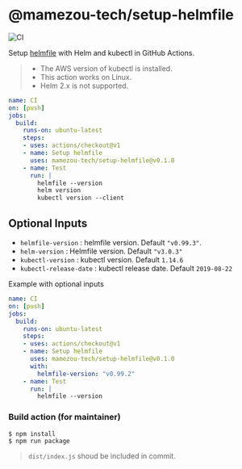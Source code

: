 @mamezou-tech/setup-helmfile
============================

![CI](https://github.com/mamezou-tech/setup-helmfile/workflows/CI/badge.svg)

Setup [helmfile](https://github.com/roboll/helmfile) with Helm and kubectl in GitHub Actions.

> - The AWS version of kubectl is installed.
> - This action works on Linux.
> - Helm 2.x is not supported.

```yaml
name: CI
on: [push]
jobs:
  build:
    runs-on: ubuntu-latest
    steps:
    - uses: actions/checkout@v1
    - name: Setup helmfile
      uses: mamezou-tech/setup-helmfile@v0.1.0
    - name: Test
      run: |
        helmfile --version
        helm version
        kubectl version --client
```

## Optional Inputs
- `helmfile-version` : helmfile version. Default `"v0.99.3"`.
- `helm-version` : Helmfile version. Default `"v3.0.3"`
- `kubectl-version` : kubectl version. Default `1.14.6`
- `kubectl-release-date` : kubectl release date. Default `2019-08-22`

Example with optional inputs

```yaml
name: CI
on: [push]
jobs:
  build:
    runs-on: ubuntu-latest
    steps:
    - uses: actions/checkout@v1
    - name: Setup helmfile
      uses: mamezou-tech/setup-helmfile@v0.1.0
      with:
        helmfile-version: "v0.99.2"
    - name: Test
      run: |
        helmfile --version
```

### Build action (for maintainer)
```
$ npm install
$ npm run package
```
> `dist/index.js` shoud be included in commit.
